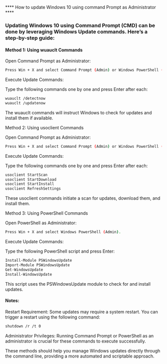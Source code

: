 **** How to update Windows 10 using command Prompt as Administrator ****

### Updating Windows 10 using Command Prompt (CMD) can be done by leveraging Windows Update commands. Here’s a step-by-step guide:

#### Method 1: Using wuauclt Commands

Open Command Prompt as Administrator:

```sh
Press Win + X and select Command Prompt (Admin) or Windows PowerShell (Admin).
```

Execute Update Commands:

Type the following commands one by one and press Enter after each:

```sh
wuauclt /detectnow
wuauclt /updatenow
```

The wuauclt commands will instruct Windows to check for updates and install them if available.

Method 2: Using usoclient Commands

Open Command Prompt as Administrator:

```sh
Press Win + X and select Command Prompt (Admin) or Windows PowerShell (Admin).
```

Execute Update Commands:

Type the following commands one by one and press Enter after each:

```sh
usoclient StartScan
usoclient StartDownload
usoclient StartInstall
usoclient RefreshSettings
```

These usoclient commands initiate a scan for updates, download them, and install them.

Method 3: Using PowerShell Commands

Open PowerShell as Administrator:

```sh
Press Win + X and select Windows PowerShell (Admin).
```

Execute Update Commands:

Type the following PowerShell script and press Enter:

```sh
Install-Module PSWindowsUpdate
Import-Module PSWindowsUpdate
Get-WindowsUpdate
Install-WindowsUpdate
```

This script uses the PSWindowsUpdate module to check for and install updates.

#### Notes:
Restart Requirement: Some updates may require a system restart. You can trigger a restart using the following command:

```sh
shutdown /r /t 0
```

Administrator Privileges: Running Command Prompt or PowerShell as an administrator is crucial for these commands to execute successfully.

These methods should help you manage Windows updates directly through the command line, providing a more automated and scriptable approach.
